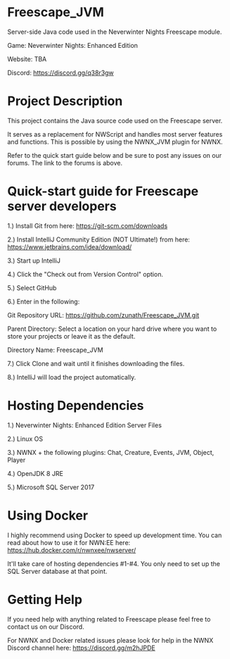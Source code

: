 # Freescape_JVM
Server-side Java code used in the Neverwinter Nights Freescape module.

Game: Neverwinter Nights: Enhanced Edition

Website: TBA

Discord: https://discord.gg/q38r3gw

# Project Description

This project contains the Java source code used on the Freescape server. 

It serves as a replacement for NWScript and handles most server features and functions. This is possible by using the NWNX_JVM plugin for NWNX.

Refer to the quick start guide below and be sure to post any issues on our forums. The link to the forums is above.

# Quick-start guide for Freescape server developers

1.) Install Git from here: https://git-scm.com/downloads

2.) Install IntelliJ Community Edition (NOT Ultimate!) from here: https://www.jetbrains.com/idea/download/

3.) Start up IntelliJ

4.) Click the "Check out from Version Control" option.

5.) Select GitHub

6.) Enter in the following:

Git Repository URL: https://github.com/zunath/Freescape_JVM.git

Parent Directory: Select a location on your hard drive where you want to store your projects or leave it as the default.

Directory Name: Freescape_JVM

7.) Click Clone and wait until it finishes downloading the files.

8.) IntelliJ will load the project automatically.

# Hosting Dependencies

1.) Neverwinter Nights: Enhanced Edition Server Files

2.) Linux OS

3.) NWNX + the following plugins: Chat, Creature, Events, JVM, Object, Player

4.) OpenJDK 8 JRE

5.) Microsoft SQL Server 2017

# Using Docker

I highly recommend using Docker to speed up development time. You can read about how to use it for NWN:EE here: https://hub.docker.com/r/nwnxee/nwserver/

It'll take care of hosting dependencies #1-#4. You only need to set up the SQL Server database at that point.

# Getting Help

If you need help with anything related to Freescape please feel free to contact us on our Discord.

For NWNX and Docker related issues please look for help in the NWNX Discord channel here: https://discord.gg/m2hJPDE